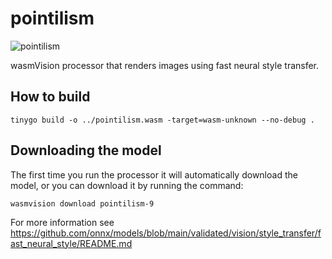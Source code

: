 # pointilism

![pointilism](../../images/pointilism-processor.png)

wasmVision processor that renders images using fast neural style transfer.

## How to build

```shell
tinygo build -o ../pointilism.wasm -target=wasm-unknown --no-debug .
```

## Downloading the model

The first time you run the processor it will automatically download the model, or you can download it by running the command:

```shell
wasmvision download pointilism-9
```

For more information see https://github.com/onnx/models/blob/main/validated/vision/style_transfer/fast_neural_style/README.md
